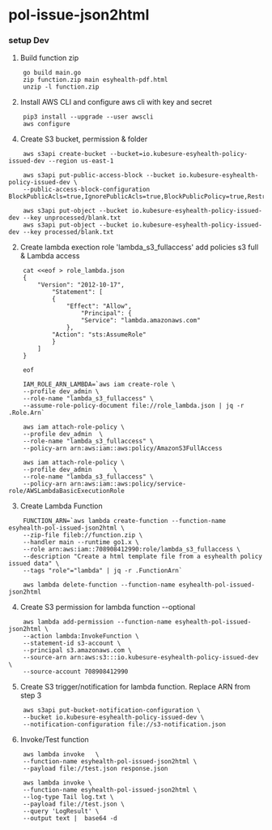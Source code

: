# pol-issue-json2html

### setup Dev

1. Build function zip
    
```
    go build main.go
    zip function.zip main esyhealth-pdf.html
    unzip -l function.zip
``` 

2. Install AWS CLI and configure aws cli with key and secret

```
    pip3 install --upgrade --user awscli
    aws configure 
```

4. Create S3 bucket, permission & folder

```
    aws s3api create-bucket --bucket=io.kubesure-esyhealth-policy-issued-dev --region us-east-1

    aws s3api put-public-access-block --bucket io.kubesure-esyhealth-policy-issued-dev \
    --public-access-block-configuration BlockPublicAcls=true,IgnorePublicAcls=true,BlockPublicPolicy=true,RestrictPublicBuckets=true

    aws s3api put-object --bucket io.kubesure-esyhealth-policy-issued-dev --key unprocessed/blank.txt
    aws s3api put-object --bucket io.kubesure-esyhealth-policy-issued-dev --key processed/blank.txt    
```

2. Create lambda exection role 'lambda_s3_fullaccess' add policies s3 full & Lambda access

```
    cat <<eof > role_lambda.json 
    {
        "Version": "2012-10-17",
            "Statement": [
            {
                "Effect": "Allow",
                    "Principal": {
                    "Service": "lambda.amazonaws.com"
                },
            "Action": "sts:AssumeRole"
            }
        ]
    }

    eof
```    

```
    IAM_ROLE_ARN_LAMBDA=`aws iam create-role \
    --profile dev_admin \
 	--role-name "lambda_s3_fullaccess" \
 	--assume-role-policy-document file://role_lambda.json | jq -r .Role.Arn`
``` 

```
    aws iam attach-role-policy \
    --profile dev_admin  \
 	--role-name "lambda_s3_fullaccess" \
 	--policy-arn arn:aws:iam::aws:policy/AmazonS3FullAccess

    aws iam attach-role-policy \
    --profile dev_admin      \
 	--role-name "lambda_s3_fullaccess" \
 	--policy-arn arn:aws:iam::aws:policy/service-role/AWSLambdaBasicExecutionRole
```

3. Create Lambda Function

```
    FUNCTION_ARN=`aws lambda create-function --function-name esyhealth-pol-issued-json2html \
    --zip-file fileb://function.zip \
    --handler main --runtime go1.x \
    --role arn:aws:iam::708908412990:role/lambda_s3_fullaccess \
    --description "Create a html template file from a esyhealth policy issued data" \
    --tags "role"="lambda" | jq -r .FunctionArn`  

    aws lambda delete-function --function-name esyhealth-pol-issued-json2html
```

4. Create S3 permission for lambda function --optional

```
    aws lambda add-permission --function-name esyhealth-pol-issued-json2html \
    --action lambda:InvokeFunction \
    --statement-id s3-account \
    --principal s3.amazonaws.com \
    --source-arn arn:aws:s3:::io.kubesure-esyhealth-policy-issued-dev \
    --source-account 708908412990
```

5. Create S3 trigger/notification for lambda function. Replace ARN from step 3

```
    aws s3api put-bucket-notification-configuration \
    --bucket io.kubesure-esyhealth-policy-issued-dev \
    --notification-configuration file://s3-notification.json    
```

6. Invoke/Test function

```
    aws lambda invoke   \
    --function-name esyhealth-pol-issued-json2html \
    --payload file://test.json response.json

    aws lambda invoke \
    --function-name esyhealth-pol-issued-json2html \
    --log-type Tail log.txt \
    --payload file://test.json \
    --query 'LogResult' \
    --output text |  base64 -d
```